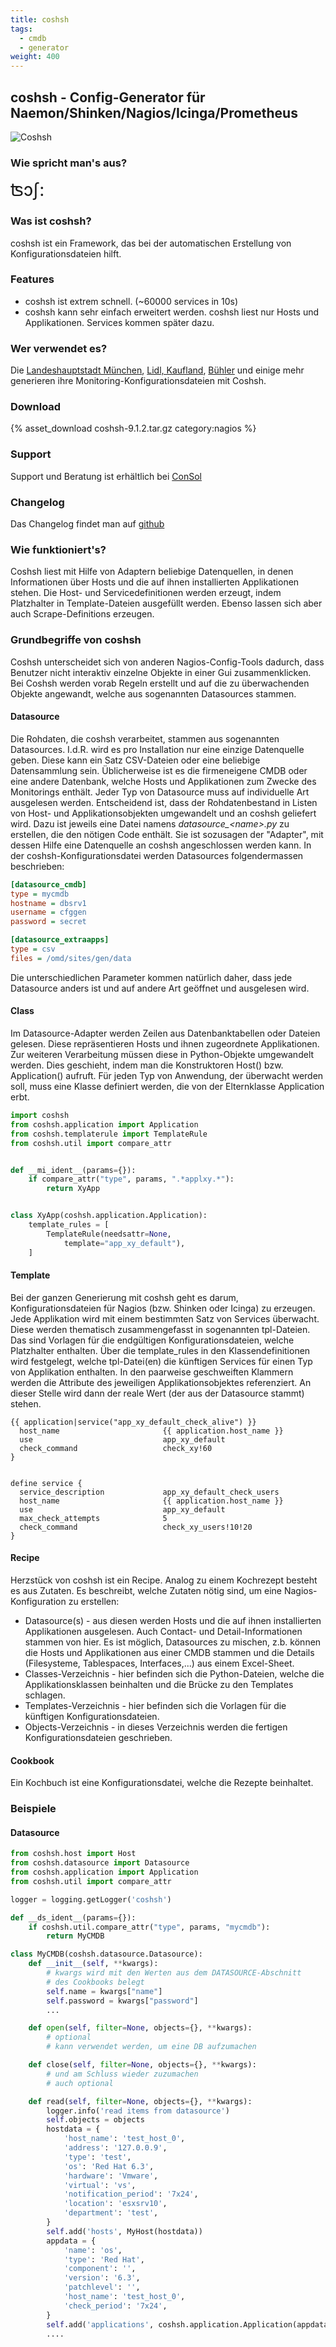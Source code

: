 ```yaml
---
title: coshsh
tags:
  - cmdb
  - generator
weight: 400
---
```

## coshsh - Config-Generator für Naemon/Shinken/Nagios/Icinga/Prometheus
![Coshsh](coshsh_logo.png)
### Wie spricht man's aus?
<span style="font-size: 2em;">
&#678;&#596;&#643;:
</span>

### Was ist coshsh?
coshsh ist ein Framework, das bei der automatischen Erstellung von Konfigurationsdateien hilft.

### Features
* coshsh ist extrem schnell. (~60000 services in 10s)
* coshsh kann sehr einfach erweitert werden. coshsh liest nur Hosts und Applikationen. Services kommen später dazu.

### Wer verwendet es?
Die [Landeshauptstadt München][1], [Lidl, Kaufland][2], [Bühler][3] und einige mehr generieren ihre Monitoring-Konfigurationsdateien mit Coshsh. 

### Download
{% asset_download coshsh-9.1.2.tar.gz category:nagios %}

### Support
Support und Beratung ist erhältlich bei [ConSol](http:///www.consol.de/open-source-monitoring/support)

### Changelog
Das Changelog findet man auf [github](https://github.com/lausser/coshsh/blob/master/Changelog)

### Wie funktioniert's?
Coshsh liest mit Hilfe von Adaptern beliebige Datenquellen, in denen Informationen über Hosts und die auf ihnen installierten Applikationen stehen. Die Host- und Servicedefinitionen werden erzeugt, indem Platzhalter in Template-Dateien ausgefüllt werden. Ebenso lassen sich aber auch Scrape-Definitions erzeugen.

### Grundbegriffe von coshsh
Coshsh unterscheidet sich von anderen Nagios-Config-Tools dadurch, dass Benutzer nicht interaktiv einzelne Objekte in einer Gui zusammenklicken. Bei Coshsh werden vorab Regeln erstellt und auf die zu überwachenden Objekte angewandt, welche aus sogenannten Datasources stammen.

#### Datasource
Die Rohdaten, die coshsh verarbeitet, stammen aus sogenannten Datasources. I.d.R. wird es pro Installation nur eine einzige Datenquelle geben. Diese kann ein Satz CSV-Dateien oder eine beliebige Datensammlung sein. Üblicherweise ist es die firmeneigene CMDB oder eine andere Datenbank, welche Hosts und Applikationen zum Zwecke des Monitorings enthält. Jeder Typ von Datasource muss auf individuelle Art ausgelesen werden. Entscheidend ist, dass der Rohdatenbestand in Listen von Host- und Applikationsobjekten umgewandelt und an coshsh geliefert wird. Dazu ist jeweils eine Datei namens *datasource_\<name\>.py* zu erstellen, die den nötigen Code enthält. Sie ist sozusagen der "Adapter", mit dessen Hilfe eine Datenquelle an coshsh angeschlossen werden kann. In der coshsh-Konfigurationsdatei werden Datasources folgendermassen beschrieben:

``` ini
[datasource_cmdb]
type = mycmdb
hostname = dbsrv1
username = cfggen
password = secret

[datasource_extraapps]
type = csv
files = /omd/sites/gen/data
```

Die unterschiedlichen Parameter kommen natürlich daher, dass jede Datasource anders ist und auf andere Art geöffnet und ausgelesen wird.

#### Class
Im Datasource-Adapter werden Zeilen aus Datenbanktabellen oder Dateien gelesen. Diese repräsentieren Hosts und ihnen zugeordnete Applikationen. Zur weiteren Verarbeitung müssen diese in Python-Objekte umgewandelt werden. Dies geschieht, indem man die Konstruktoren Host() bzw. Application() aufruft. Für jeden Typ von Anwendung, der überwacht werden soll, muss eine Klasse definiert werden, die von der Elternklasse Application erbt.

``` python
import coshsh
from coshsh.application import Application
from coshsh.templaterule import TemplateRule
from coshsh.util import compare_attr


def __mi_ident__(params={}):
    if compare_attr("type", params, ".*applxy.*"):
        return XyApp


class XyApp(coshsh.application.Application):
    template_rules = [
        TemplateRule(needsattr=None,
            template="app_xy_default"),
    ]
```


#### Template
Bei der ganzen Generierung mit coshsh geht es darum, Konfigurationsdateien für Nagios (bzw. Shinken oder Icinga) zu erzeugen. Jede Applikation wird mit einem bestimmten Satz von Services überwacht. Diese werden thematisch zusammengefasst in sogenannten tpl-Dateien. Das sind Vorlagen für die endgültigen Konfigurationsdateien, welche Platzhalter enthalten. Über die template\_rules in den Klassendefinitionen wird festgelegt, welche tpl-Datei(en) die künftigen Services für einen Typ von Applikation enthalten. In den paarweise geschweiften Klammern werden die Attribute des jeweiligen Applikationsobjektes referenziert. An dieser Stelle wird dann der reale Wert (der aus der Datasource stammt) stehen.

``` text
{{ application|service("app_xy_default_check_alive") }}
  host_name                       {{ application.host_name }}
  use                             app_xy_default
  check_command                   check_xy!60
}


define service {
  service_description             app_xy_default_check_users
  host_name                       {{ application.host_name }}
  use                             app_xy_default
  max_check_attempts              5
  check_command                   check_xy_users!10!20
}
```

#### Recipe
Herzstück von coshsh ist ein Recipe. Analog zu einem Kochrezept besteht es aus Zutaten. Es beschreibt, welche Zutaten nötig sind, um eine Nagios-Konfiguration zu erstellen:
* Datasource(s) - aus diesen werden Hosts und die auf ihnen installierten Applikationen ausgelesen. Auch Contact- und Detail-Informationen stammen von hier. Es ist möglich, Datasources zu mischen, z.b. können die Hosts und Applikationen aus einer CMDB stammen und die Details (Filesysteme, Tablespaces, Interfaces,...) aus einem Excel-Sheet.
* Classes-Verzeichnis - hier befinden sich die Python-Dateien, welche die Applikationsklassen beinhalten und die Brücke zu den Templates schlagen.
* Templates-Verzeichnis - hier befinden sich die Vorlagen für die künftigen Konfigurationsdateien.
* Objects-Verzeichnis - in dieses Verzeichnis werden die fertigen Konfigurationsdateien geschrieben.

#### Cookbook
Ein Kochbuch ist eine Konfigurationsdatei, welche die Rezepte beinhaltet.


### Beispiele

#### Datasource
``` python
from coshsh.host import Host
from coshsh.datasource import Datasource
from coshsh.application import Application
from coshsh.util import compare_attr

logger = logging.getLogger('coshsh')

def __ds_ident__(params={}):
    if coshsh.util.compare_attr("type", params, "mycmdb"):
        return MyCMDB

class MyCMDB(coshsh.datasource.Datasource):
    def __init__(self, **kwargs):
        # kwargs wird mit den Werten aus dem DATASOURCE-Abschnitt
        # des Cookbooks belegt
        self.name = kwargs["name"]
        self.password = kwargs["password"]
        ...

    def open(self, filter=None, objects={}, **kwargs):
        # optional
        # kann verwendet werden, um eine DB aufzumachen

    def close(self, filter=None, objects={}, **kwargs):
        # und am Schluss wieder zuzumachen
        # auch optional

    def read(self, filter=None, objects={}, **kwargs):
        logger.info('read items from datasource')
        self.objects = objects
        hostdata = {
            'host_name': 'test_host_0',
            'address': '127.0.0.9',
            'type': 'test',
            'os': 'Red Hat 6.3',
            'hardware': 'Vmware',
            'virtual': 'vs',
            'notification_period': '7x24',
            'location': 'esxsrv10',
            'department': 'test',
        }
        self.add('hosts', MyHost(hostdata))
        appdata = {
            'name': 'os',
            'type': 'Red Hat',
            'component': '',
            'version': '6.3',
            'patchlevel': '',
            'host_name': 'test_host_0',
            'check_period': '7x24',
        }
        self.add('applications', coshsh.application.Application(appdata))
        ....
```

[1]: https://www.consol.de/fileadmin/pdf/news/success_stories/Landeshauptstadt_Muenchen_de.pdf
[2]: https://www.cio.de/a/lidl-standardisiert-weltweites-monitoring,3260842
[3]: https://www.computerworld.ch/software/business-it/industriekonzern-buehler-erneuert-it-monitoring-1593882.html

